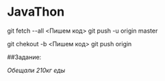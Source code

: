 # JavaThon

git fetch --all
<Пишем код>
git push -u origin master

git chekout -b <branchname>
<Пишем код>
git push origin <branchname>


##Задание:


_Обещали 210кг еды_
